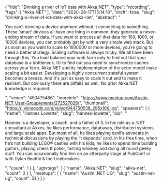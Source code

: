 {
  "title": "Drinking a river of IoT data with Akka.NET",
  "type": "recording",
  "tags": [
    "Akka.NET"
  ],
  "date": "2020-08-17T15:14:10",
  "draft": false,
  "slug": "drinking-a-river-of-iot-data-with-akka-net",
  "abstract": "<p>You can’t develop a device anymore without it connecting to something. These ‘smart’ devices all have one thing in common: they generate a never-ending stream of data. If you want to process all that data for 100, 1000, or 10000 devices, you can probably get by with a very simple web stack. But as soon as you want to scale to 1000000 or more devices, you’re going to need a better strategy. Scaling software is always tricky. We all have been through this. You load balance your web farm only to find out that your database is a bottleneck. Or to find out you need to synchronize caches across your farm. Akka.NET and its implementation of the actor model make scaling a bit easier. Developing a highly concurrent stateful system becomes a breeze. And it's just as easy to scale it out and to make it resilient. But obviously there are pitfalls as well. No prior Akka.NET knowledge is required.</p>",
  "vimeo": "450475486",
  "moreinfo": "https://www.meetup.com/Austin-NET-User-Group/events/272527029/",
  "thumbnail": "https://i.vimeocdn.com/video/944750558_295x166.jpg",
  "speakers": [
    {
      "name": "Hannes Lowette",
      "slug": "hannes-lowette",
      "bio": "<p>Hannes is a developer, a coach, and a father of 3. In his role as a .NET consultant at Axxes, he likes performance, databases, distributed systems, and large scale apps. But most of all, he likes playing devil’s advocate in technical discussions by playing the ‘it depends’ card. In his free time, when he’s not building LEGO® castles with his kids, he likes to spend time building guitars, playing chess & poker, tasting whiskey and doing all round geeky stuff. You can occasionally find him on an afterparty stage at PubConf or with Dylan Beattie & the Linebreakers.</p>",
      "count": 1
    }
  ],
  "ugtvtags": [
    {
      "name": "Akka.NET",
      "slug": "akka-net",
      "count": 3
    }
  ],
  "meetups": [
    {
      "name": "Austin .NET UG",
      "slug": "austin-net-ug",
      "count": 51
    }
  ]
}